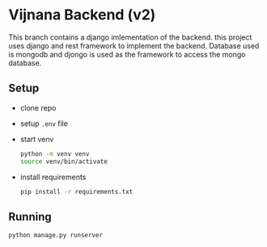 # Vijnana Backend (v2)

This branch contains a django imlementation of the backend. this project uses django and rest framework to implement the backend. Database used is mongodb and djongo is used as the framework to access the mongo database.

## Setup

- clone repo
- setup `.env` file
- start venv

  ```bash
  python -m venv venv
  source venv/bin/activate
  ```

- install requirements

  ```bash
  pip install -r requirements.txt
  ```

## Running

```bash
python manage.py runserver
```
